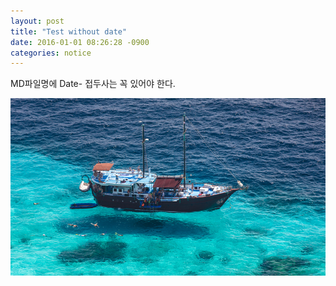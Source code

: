 ```yaml
---
layout: post
title: "Test without date"
date: 2016-01-01 08:26:28 -0900
categories: notice
---
```


MD파일명에 Date- 접두사는 꼭 있어야 한다.

![Similan liveabord](/assets/images/koh-similan-diving-snorkeling.jpg)
